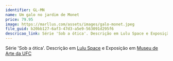 ```yaml
---
identifier: GL-MN
name: Um galo no jardim de Monet
price: 79.95
image: https://marllus.com/assets/images/galo-monet.jpeg
file_guid: b20bb127-6af3-47d3-a5e9-563091d295f6
descricao_link: Série 'Sob a ótica'. Descrição em Lulu Space e Exposição em Museu de arte da UFC
---
```

Série 'Sob a ótica'. Descrição em <a href="https://marllus.com/arte/2020/12/06/sob-otica.html">Lulu Space</a> e Exposição em <a href="https://mauc.ufc.br/pt/marllus-lustosa/">Museu de Arte da UFC</a>

